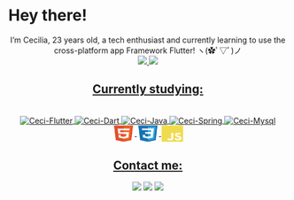<h1> Hey there! </h1>
<div align="center">
I’m Cecilia, 23 years old, a tech enthusiast and currently learning to use the cross-platform app Framework Flutter!   ヽ(✿ﾟ▽ﾟ)ノ
</div>     



<div align="center">
  <a href="https://github.com/ceciliarauen">
  <img height="150em" src="https://github-readme-stats.vercel.app/api?username=ceciliarauen&show_icons=true&theme=panda&include_all_commits=true&count_private=true"/>
 <img height="150em" src="https://github-readme-stats.vercel.app/api/top-langs/?username=ceciliarauen&layout=compact&langs_count=7&theme=panda"/>
</div>

<div align="center">
<h2>Currently studying:</h2>
<div style="display: inline_block"><br>
  <img align="center" alt="Ceci-Flutter" height="30" width="40" src="https://cdn.jsdelivr.net/gh/devicons/devicon/icons/flutter/flutter-original.svg" />
  <img align="center" alt="Ceci-Dart" height="30" width="40" src="https://cdn.jsdelivr.net/gh/devicons/devicon/icons/dart/dart-original.svg">  
  <img align="center" alt="Ceci-Java" height="30" width="40" src="https://cdn.jsdelivr.net/gh/devicons/devicon/icons/java/java-original.svg">  
  <img align="center" alt="Ceci-Spring" height="30" width="40" src="https://cdn.jsdelivr.net/gh/devicons/devicon/icons/spring/spring-original.svg">
  <img align="center" alt="Ceci-Mysql" height="30" width="40" src="https://cdn.jsdelivr.net/gh/devicons/devicon/icons/mysql/mysql-original.svg">  
  <img align="center" alt="Ceci-HTML" height="30" width="40" src="https://raw.githubusercontent.com/devicons/devicon/master/icons/html5/html5-original.svg">
  <img align="center" alt="Ceci-CSS" height="30" width="40" src="https://raw.githubusercontent.com/devicons/devicon/master/icons/css3/css3-original.svg">
  <img align="center" alt="Ceci-Js" height="30" width="40" src="https://raw.githubusercontent.com/devicons/devicon/master/icons/javascript/javascript-plain.svg">
</div>

</div>
           
          
<div align="center"><h2>Contact me:</h2> 
<div> 
  <a href="https://instagram.com/cissygrimm" target="_blank"><img src="https://img.shields.io/badge/-Instagram-%23E4405F?style=for-the-badge&logo=instagram&logoColor=white" target="_blank"></a>
  <a href = "mailto:rauencecilia@gmail.com"><img src="https://img.shields.io/badge/-Gmail-%23333?style=for-the-badge&logo=gmail&logoColor=white" target="_blank"></a>
  <a href="https://www.linkedin.com/in/ceciliarauen/" target="_blank"><img src="https://img.shields.io/badge/-LinkedIn-%230077B5?style=for-the-badge&logo=linkedin&logoColor=white" target="_blank"></a> 
 
  
</div>
  </div>
